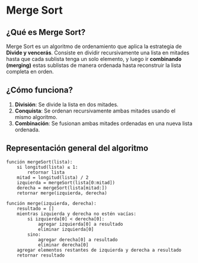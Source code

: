 # Merge Sort
## ¿Qué es Merge Sort?

Merge Sort es un algoritmo de ordenamiento que aplica la estrategia de **Divide y vencerás**. Consiste en dividir recursivamente una lista en mitades hasta que cada sublista tenga un solo elemento, y luego ir **combinando (merging)** estas sublistas de manera ordenada hasta reconstruir la lista completa en orden.

## ¿Cómo funciona?

1. **División**: Se divide la lista en dos mitades.
2. **Conquista**: Se ordenan recursivamente ambas mitades usando el mismo algoritmo.
3. **Combinación**: Se fusionan ambas mitades ordenadas en una nueva lista ordenada.

## Representación general del algoritmo

```pseudo
función mergeSort(lista):
    si longitud(lista) ≤ 1:
        retornar lista
    mitad = longitud(lista) / 2
    izquierda = mergeSort(lista[0:mitad])
    derecha = mergeSort(lista[mitad:])
    retornar merge(izquierda, derecha)

función merge(izquierda, derecha):
    resultado = []
    mientras izquierda y derecha no estén vacías:
        si izquierda[0] < derecha[0]:
            agregar izquierda[0] a resultado
            eliminar izquierda[0]
        sino:
            agregar derecha[0] a resultado
            eliminar derecha[0]
    agregar elementos restantes de izquierda y derecha a resultado
    retornar resultado
